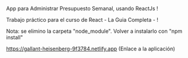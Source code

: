 App para Administrar Presupuesto Semanal, usando ReactJs !

Trabajo práctico para el curso de React - La Guia Completa - !

Nota: se elimino la carpeta "node_module". Volver a instalarlo con "npm install"

https://gallant-heisenberg-9f3784.netlify.app (Enlace a la aplicación)